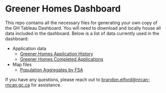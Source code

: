 # Greener Homes Dashboard
This repo contains all the necessary files for generating your own copy of the GH Tableau Dashboard. You will need to download and locally house all data included in the dashboard. Below is a list of data currently used in the dashboard:
* Application data
  * [Greener Homes Application History](https://nrcan-gc-ca.lightning.force.com/lightning/r/Report/00O2B000000X0K2UAK/view?queryScope=userFolders)
  * [Greener Homes Completed Applications](https://nrcan-gc-ca.lightning.force.com/lightning/r/Report/00O2B000000X0JsUAK/view?queryScope=userFolders)
* Map files
  * [Population Aggregates by FSA](https://041gc.sharepoint.com/:f:/s/EETSPIE-SEETEIPE/EsNiTo2rH09IvKpCfk8-7UYBgufLZR6mJeI0C7H34PdImA?e=eNRlJg)

If you have any questions, please reach out to brandon.elford@nrcan-rncan.gc.ca for assistance. 
